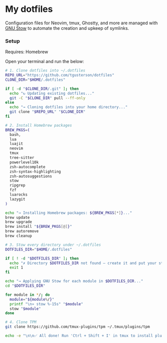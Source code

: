 # My dotfiles

Configuration files for Neovim, tmux, Ghostty, and more are managed with [GNU Stow](https://www.gnu.org/software/stow/) to automate the creation and upkeep of symlinks.

### Setup

Requires: Homebrew

Open your terminal and run the below:

```bash
# 1. Clone dotfiles into ~/.dotfiles
REPO_URL="https://github.com/tgusterson/dotfiles"
CLONE_DIR="$HOME/.dotfiles"

if [ -d "$CLONE_DIR/.git" ]; then
  echo "↻ Updating existing dotfiles..."
  git -C "$CLONE_DIR" pull --ff-only
else
  echo "→ Cloning dotfiles into your home directory..."
  git clone "$REPO_URL" "$CLONE_DIR"
fi

# 2. Install Homebrew packages
BREW_PKGS=(
  bash,
  lua
  luajit
  neovim
  tmux
  tree-sitter
  powerlevel10k
  zsh-autocomplete
  zsh-syntax-highlighting
  zsh-autosuggestions
  stow
  ripgrep
  fzf
  luarocks
  lazygit
)

echo "→ Installing Homebrew packages: ${BREW_PKGS[*]}..."
brew update
brew upgrade
brew install "${BREW_PKGS[@]}"
brew autoremove
brew cleanup

# 3. Stow every directory under ~/.dotfiles
DOTFILES_DIR="$HOME/.dotfiles"

if [ ! -d "$DOTFILES_DIR" ]; then
  echo "✗ Directory $DOTFILES_DIR not found — create it and put your stow modules there."
  exit 1
fi

echo "→ Applying GNU Stow for each module in $DOTFILES_DIR..."
cd "$DOTFILES_DIR"

for module in */; do
  module="${module%/}"
  printf "\n» stow %-15s" "$module"
  stow "$module"
done

# 4. Clone TPM
git clone https://github.com/tmux-plugins/tpm ~/.tmux/plugins/tpm

echo -e "\n\n✅ All done! Run 'Ctrl + Shift + I' in tmux to install plugins.\n""
```
